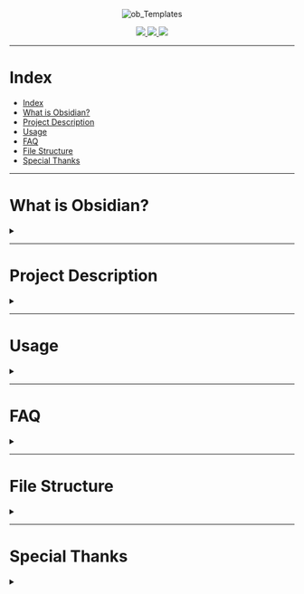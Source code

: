 <div align="center">

![ob_Templates](https://user-images.githubusercontent.com/89364200/178482594-6c5673bc-6c21-46a5-a048-b2fafcf90407.png)


<a href="https://discord.gg/veuWUTm">
  <img src="https://img.shields.io/discord/686053708261228577?color=%234E5D94%20&label=Obsidian Discord Server&logo=Discord&logoColor=white">
</a>
<a href="https://www.reddit.com/r/ObsidianMD/">
  <img src="https://img.shields.io/reddit/subreddit-subscribers/obsidianmd?label=r%2Fobsidianmd&logo=reddit&logoColor=white&?link=https://www.reddit.com/r/ObsidianMD/">
</a>
<a href="https://forum.obsidian.md/">
  <img src="https://img.shields.io/badge/Obsidian Forum-Discuss-%238471DA">
</a>

</div>

---

# Index

- [Index](#index)
- [What is Obsidian?](#what-is-obsidian)
- [Project Description](#project-description)
- [Usage](#usage)
- [FAQ](#faq)
- [File Structure](#file-structure)
- [Special Thanks](#special-thanks)

---

# What is Obsidian?
<details>
<summary></summary>

**The human brain is non-linear: we jump from idea to idea, all the time. Your second brain should work the same.**

**In Obsidian, making and following connections is frictionless. Tend to your notes like a gardener; at the end of the day, sit back and marvel at your own knowledge graph.**

- [Official Obsidian Website](https://obsidian.md)

</details>

---

# Project Description
<details>
<summary></summary>

The project OB_Templates is an <a href="https://obsidian.md/">Obsidian</a> template repository that started on the 25th of December 2021.

Since the start of the project there have been many change. Since it started as a gathering place for all my templates, soon it have become a project aimed at new users in <a href="https://obsidian.md/">Obsidian</a> with a very important rule. **All templates must use only the core plugins of Obsidian**

With time i found that <a href="https://github.com/blacksmithgu/obsidian-dataview">DataView</a> have become a essential to every user, although i try to keep it as basic as possible not to confuse new users.

All the available templates are not designed to be perfect, they are intended to be used as a reference for any user to build on them or to take ideas when building you're own templates.

I have converted coffee into this repository. If you think it was worth it, consider helping me buy more coffee: <a href="https://www.paypal.com/paypalme/llzektorll"> PayPal </a>

</details>

---

# Usage
<details>
<summary></summary>

OB_Templates it's not a vault template, this is simply a folder of templates to be added in your vault. 

You can add the templates to your vault in different ways, these are some of my easiest examples.

1. Download the repository, extract the files and add to your vault.
2. Go to a specific template and copy the text (Make sure you open in raw mode) and copy the text to a file in your vault.


</details>

---

# FAQ
<details>
<summary></summary>

	❓ - How do I add the templates?

A: Simply copy the templates folder or the specific template file to your vault.

	❓ - How do I use the templates?

A: As a general rule, most templates need to be "Imported". In other words, make sure you have at least Obsidian native templates option enabled and configured.

	❓ - Can I contribute to the repository?

A: YES! You are free to submit any template you use.

	❓ - Can I clone the repository?

A: Yes, just make sure to leave the credits.

	❓ - Are there any prerequisite plugins to use the templates?

A: Yes and No. I'm assuming you already have <a href="https://github.com/blacksmithgu/obsidian-dataview">DataView</a> and <a href="https://github.com/tgrosinger/advanced-tables-obsidian">Advanced Tables</a>. But it does not hurt to have <a href="https://github.com/Aidurber/obsidian-plugin-dynamic-toc">Dynamic Table of Contents</a>.

	❓ - What is the meaning of the Tags?

A: All the Tags in the templates are just examples. You can add or remove any Tags you would like. Here is somewhere to learn more about <a href="https://help.obsidian.md/How+to/Working+with+tags">how to work with Tags in Obsidian</a>.

	❓ - My question/issue is not listed here, how can I get an answer?

A: For any queries please head to the Obsidian forum and check the <a href="https://forum.obsidian.md/t/obsidian-notes-template/28940">OB_Template Thread</a>, I will answer as fast as possible. 

</details>

---

# File Structure
<details>
<summary></summary>

This file structure is designed to fit my need, I will leave a brief explanation on how it works.

1. All folder start with "0" followed by a letter Since this is my main note system it's value is 0, the letter determines the folder main branch.
EX: 0A_Template. "0" -> Root notes folder "A" -> First vault folder "Templates" -> Main type of information

2. All the files carry the information from it's hierarchy.
EX: 0A_1_1_DailyLog, "0" -> Root notes folder "A" -> First vault folder "1" -> first sub-folder in the vault "1" -> First file "DailyLog" -> File Name

</details>

---

# Special Thanks 
<details>
<summary></summary>

First of all, this list is not based on how much, how often or how significant the contribution was made.

If at any point you have helped this project and you're name is not here, I apologize but this section was introduced a bit to far into the project creation. However you are welcome to contact me directly on the Forum or in Discord (Zektor#5616)

<a href="https://github.com/FeFoe">Felix Förster</a> - Miss placed link correction

<a href="https://github.com/kaleblub">Kaleb</a> - Added links to all plugin that are mentioned on the project as well as corrected some typos.

<a href="https://github.com/dbarenholz">Daniel Barenholz</a> - The template <a href="https://github.com/llZektorll/OB_Template/blob/main/0A_Templates/0A_17_WordDictionary/0A_17_1_WordDictionary.md">Word Dictionary</a> was created based on a conversation we had on Discord out of my need to create a dictionary for acronyms. Hero Achievement ✨


</details>
